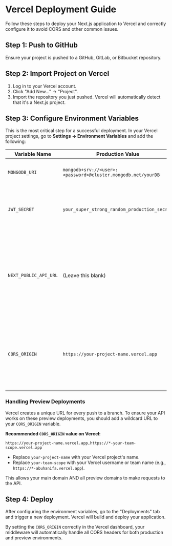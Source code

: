 # Vercel Deployment Guide

Follow these steps to deploy your Next.js application to Vercel and correctly configure it to avoid CORS and other common issues.

## Step 1: Push to GitHub

Ensure your project is pushed to a GitHub, GitLab, or Bitbucket repository.

## Step 2: Import Project on Vercel

1.  Log in to your Vercel account.
2.  Click "Add New..." -> "Project".
3.  Import the repository you just pushed. Vercel will automatically detect that it's a Next.js project.

## Step 3: Configure Environment Variables

This is the most critical step for a successful deployment. In your Vercel project settings, go to **Settings -> Environment Variables** and add the following:

| Variable Name         | Production Value                                             | Description                                                                                                                                                                   |
| --------------------- | ------------------------------------------------------------ | ----------------------------------------------------------------------------------------------------------------------------------------------------------------------------- |
| `MONGODB_URI`         | `mongodb+srv://<user>:<password>@cluster.mongodb.net/yourDB` | Your **production** MongoDB connection string.                                                                                                                                |
| `JWT_SECRET`          | `your_super_strong_random_production_secret`                 | A long, random, and secret string for signing JWTs. Do not use the local development key.                                                                                     |
| `NEXT_PUBLIC_API_URL` | (Leave this blank)                                           | On Vercel, your API is on the same domain. The frontend should make requests to relative paths like `/api/auth/login`. Leaving this blank will make Axios use relative paths. |
| `CORS_ORIGIN`         | `https://your-project-name.vercel.app`                       | **This is the key to avoiding CORS issues.** Set this to your main production URL provided by Vercel. You can add multiple URLs separated by a comma (no spaces).             |

### Handling Preview Deployments

Vercel creates a unique URL for every push to a branch. To ensure your API works on these preview deployments, you should add a wildcard URL to your `CORS_ORIGIN` variable.

**Recommended `CORS_ORIGIN` value on Vercel:**

```
https://your-project-name.vercel.app,https://*-your-team-scope.vercel.app
```

- Replace `your-project-name` with your Vercel project's name.
- Replace `your-team-scope` with your Vercel username or team name (e.g., `https://*-abuhanifa.vercel.app`).

This allows your main domain AND all preview domains to make requests to the API.

## Step 4: Deploy

After configuring the environment variables, go to the "Deployments" tab and trigger a new deployment. Vercel will build and deploy your application.

By setting the `CORS_ORIGIN` correctly in the Vercel dashboard, your middleware will automatically handle all CORS headers for both production and preview environments.

